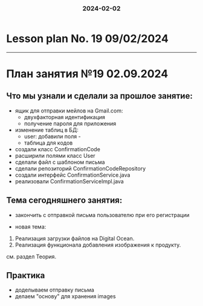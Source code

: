 <h3 style="text-align: center; padding-bottom: 14px">2024-02-02</h3>

# Lesson plan No. 19 09/02/2024



___

# План занятия №19 02.09.2024

## Что мы узнали и сделали за прошлое занятие:
- ящик для отправки мейлов на Gmail.com:
  - двухфакторная идентификация
  - получение пароля для приложения
- изменение таблиц в БД:
  - user: добавили поля - 
  - таблица для кодов
- создали класс ConfirmationCode
- расширили полями класс User
- сделали файл с шаблоном письма
- сделали репозиторий ConfirmationCodeRepository
- создали интерфейс ConfirmationService.java
- реализовали ConfirmationServiceImpl.java

## Тема сегодняшнего занятия:
- закончить с отправкой письма пользователю при его регистрации

- новая тема:
1. Реализация загрузки файлов на Digital Ocean.
2. Реализация функционала добавления изображения к продукту.

см. раздел Теория.

## Практика
- доделываем отправку письма
- делаем "основу" для хранения images

